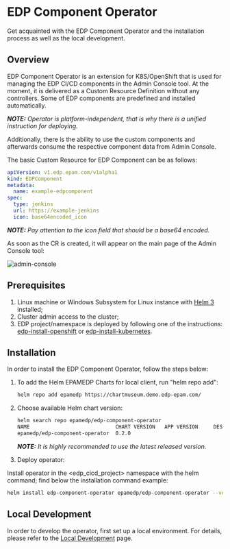 # EDP Component Operator

Get acquainted with the EDP Component Operator and the installation process as well as the local development.

## Overview

EDP Component Operator is an extension for K8S/OpenShift that is used for managing the EDP CI/CD components in the Admin Console tool.
At the moment, it is delivered as a Custom Resource Definition without any controllers. 
Some of EDP components are predefined and installed automatically. 

_**NOTE:** Operator is platform-independent, that is why there is a unified instruction for deploying._

Additionally, there is the ability to use the custom components and afterwards consume the respective component data from Admin Console. 

The basic Custom Resource for EDP Component can be as follows:
```yaml
apiVersion: v1.edp.epam.com/v1alpha1
kind: EDPComponent
metadata:
  name: example-edpcomponent
spec:
  type: jenkins
  url: https://example-jenkins
  icon: base64encoded_icon
```

_**NOTE:** Pay attention to the icon field that should be a base64 encoded._

As soon as the CR is created, it will appear on the main page of the Admin Console tool:

![admin-console](readme-resource/admin_console_main_page.png "admin-console")

## Prerequisites
1. Linux machine or Windows Subsystem for Linux instance with [Helm 3](https://helm.sh/docs/intro/install/) installed;
2. Cluster admin access to the cluster;
3. EDP project/namespace is deployed by following one of the instructions: [edp-install-openshift](https://github.com/epam/edp-install/blob/master/documentation/openshift_install_edp.md#edp-installation-on-openshift) or [edp-install-kubernetes](https://github.com/epam/edp-install/blob/master/documentation/kubernetes_install_edp.md#edp-installation-on-kubernetes).

## Installation
In order to install the EDP Component Operator, follow the steps below:

1. To add the Helm EPAMEDP Charts for local client, run "helm repo add":
     ```bash
     helm repo add epamedp https://chartmuseum.demo.edp-epam.com/
     ```
2. Choose available Helm chart version:
     ```bash
     helm search repo epamedp/edp-component-operator
     NAME                            CHART VERSION   APP VERSION     DESCRIPTION
     epamedp/edp-component-operator  0.2.0    
     ```
  
    _**NOTE:** It is highly recommended to use the latest released version._

3. Deploy operator:

Install operator in the <edp_cicd_project> namespace with the helm command; find below the installation command example:
```bash
helm install edp-component-operator epamedp/edp-component-operator --version <chart_version>
```

## Local Development
In order to develop the operator, first set up a local environment. For details, please refer to the [Local Development](documentation/local_development.md) page.